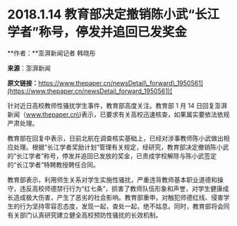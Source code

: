 # 2018.1.14 教育部决定撤销陈小武“长江学者”称号，停发并追回已发奖金

**作者：**澎湃新闻记者 韩晓彤

**来源**：澎湃新闻

**原文链接：**[https://www.thepaper.cn/newsDetail\_forward\_1950561](https://www.thepaper.cn/newsDetail_forward_1950561)[ ](https://www.thepaper.cn/newsDetail_forward_1950561)

针对近日高校教师性骚扰学生事件，教育部高度关注。教育部 1 月 14 日回复澎湃新闻（www.thepaper.cn\)表示，已要求有关高校迅速核查，如果属实要依法依规严肃处理。

教育部在回复中表示，日前北航在调查核实基础上，已经对涉事教师陈小武做出相应处理。根据“长江学者奖励计划”管理有关规定，经研究，教育部决定撤销陈小武的“长江学者”称号，停发并追回已发放的奖金，已责成学校解除与陈小武签定的“长江学者”特聘教授聘任合同。

教育部表示，利用师生关系对学生实施性骚扰，严重违背教师基本职业道德和操守，违反高校师德禁行行为“红七条”，损害了教师队伍形象和声誉，对学生健康成长造成极大伤害，产生了恶劣的社会影响。教育部重申，对触犯师德红线、侵害学生的行为坚持零容忍态度，发现一起，查处一起，绝不姑息。同时，教育部将会同有关部门认真研究建立健全高校预防性骚扰的长效机制。

